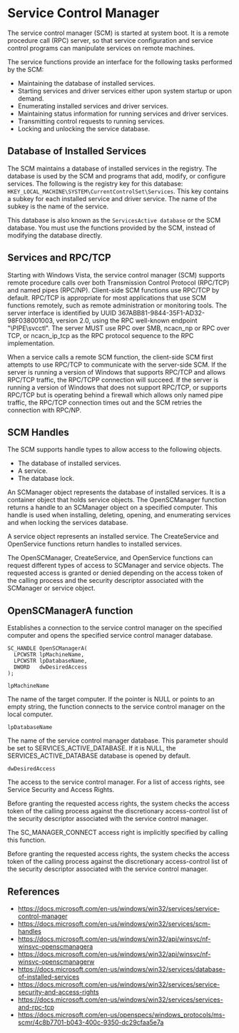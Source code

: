 # Service Control Manager

The service control manager (SCM) is started at system boot. It is a remote procedure call (RPC) server, so that service configuration and service control programs can manipulate services on remote machines.

The service functions provide an interface for the following tasks performed by the SCM:

* Maintaining the database of installed services.
* Starting services and driver services either upon system startup or upon demand.
* Enumerating installed services and driver services.
* Maintaining status information for running services and driver services.
* Transmitting control requests to running services.
* Locking and unlocking the service database.

## Database of Installed Services

The SCM maintains a database of installed services in the registry. The database is used by the SCM and programs that add, modify, or configure services. The following is the registry key for this database: `HKEY_LOCAL_MACHINE\SYSTEM\CurrentControlSet\Services`. This key contains a subkey for each installed service and driver service. The name of the subkey is the name of the service.

This database is also known as the `ServicesActive database` or the SCM database. You must use the functions provided by the SCM, instead of modifying the database directly.

## Services and RPC/TCP

Starting with Windows Vista, the service control manager (SCM) supports remote procedure calls over both Transmission Control Protocol (RPC/TCP) and named pipes (RPC/NP). Client-side SCM functions use RPC/TCP by default. RPC/TCP is appropriate for most applications that use SCM functions remotely, such as remote administration or monitoring tools. The server interface is identified by UUID 367ABB81-9844-35F1-AD32-98F038001003, version 2.0, using the RPC well-known endpoint "\PIPE\svcctl". The server MUST use RPC over SMB, ncacn_np or RPC over TCP, or ncacn_ip_tcp as the RPC protocol sequence to the RPC implementation.

When a service calls a remote SCM function, the client-side SCM first attempts to use RPC/TCP to communicate with the server-side SCM. If the server is running a version of Windows that supports RPC/TCP and allows RPC/TCP traffic, the RPC/TCPP connection will succeed. If the server is running a version of Windows that does not support RPC/TCP, or supports RPC/TCP but is operating behind a firewall which allows only named pipe traffic, the RPC/TCP connection times out and the SCM retries the connection with RPC/NP.

## SCM Handles

The SCM supports handle types to allow access to the following objects.

* The database of installed services.
* A service.
* The database lock.

An SCManager object represents the database of installed services. It is a container object that holds service objects. The OpenSCManager function returns a handle to an SCManager object on a specified computer. This handle is used when installing, deleting, opening, and enumerating services and when locking the services database.

A service object represents an installed service. The CreateService and OpenService functions return handles to installed services.

The OpenSCManager, CreateService, and OpenService functions can request different types of access to SCManager and service objects. The requested access is granted or denied depending on the access token of the calling process and the security descriptor associated with the SCManager or service object.

## OpenSCManagerA function

Establishes a connection to the service control manager on the specified computer and opens the specified service control manager database.

```
SC_HANDLE OpenSCManagerA(
  LPCWSTR lpMachineName,
  LPCWSTR lpDatabaseName,
  DWORD   dwDesiredAccess
);
```

`lpMachineName`

The name of the target computer. If the pointer is NULL or points to an empty string, the function connects to the service control manager on the local computer.

`lpDatabaseName`

The name of the service control manager database. This parameter should be set to SERVICES_ACTIVE_DATABASE. If it is NULL, the SERVICES_ACTIVE_DATABASE database is opened by default.

`dwDesiredAccess`

The access to the service control manager. For a list of access rights, see Service Security and Access Rights.

Before granting the requested access rights, the system checks the access token of the calling process against the discretionary access-control list of the security descriptor associated with the service control manager.

The SC_MANAGER_CONNECT access right is implicitly specified by calling this function.

Before granting the requested access rights, the system checks the access token of the calling process against the discretionary access-control list of the security descriptor associated with the service control manager.

## References

* https://docs.microsoft.com/en-us/windows/win32/services/service-control-manager
* https://docs.microsoft.com/en-us/windows/win32/services/scm-handles
* https://docs.microsoft.com/en-us/windows/win32/api/winsvc/nf-winsvc-openscmanagera
* https://docs.microsoft.com/en-us/windows/win32/api/winsvc/nf-winsvc-openscmanagerw
* https://docs.microsoft.com/en-us/windows/win32/services/database-of-installed-services
* https://docs.microsoft.com/en-us/windows/win32/services/service-security-and-access-rights
* https://docs.microsoft.com/en-us/windows/win32/services/services-and-rpc-tcp
* https://docs.microsoft.com/en-us/openspecs/windows_protocols/ms-scmr/4c8b7701-b043-400c-9350-dc29cfaa5e7a
